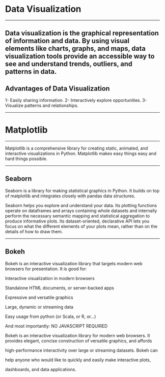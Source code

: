 # Data Visualization
---
Data visualization is the graphical representation of information and data. By using visual elements like charts, graphs, and maps, data visualization tools provide an accessible way to see and understand trends, outliers, and patterns in data.
---
## Advantages of Data Visualization

1- Easily sharing information.
2- Interactively explore opportunities.
3- Visualize patterns and relationships.

---
# Matplotlib
---

Matplotlib is a comprehensive library for creating static, animated, and interactive visualizations in Python. Matplotlib makes easy things easy and hard things possible.

---
 ## Seaborn

Seaborn is a library for making statistical graphics in Python. It builds on top of matplotlib and integrates closely with pandas data structures.

Seaborn helps you explore and understand your data. Its plotting functions operate on dataframes and arrays containing whole datasets and internally perform the necessary semantic mapping and statistical aggregation to produce informative plots. Its dataset-oriented, declarative API lets you focus on what the different elements of your plots mean, rather than on the details of how to draw them.
 
 ---

  ## Bokeh

Bokeh is an interactive visualization library that targets modern web browsers for presentation. It is good for:

Interactive visualization in modern browsers


Standalone HTML documents, or server-backed apps

Expressive and versatile graphics

Large, dynamic or streaming data

Easy usage from python (or Scala, or R, or...)

And most importantly: NO JAVASCRIPT REQUIRED

Bokeh is an interactive visualization library for modern web browsers. It 
provides elegant, concise construction of versatile graphics, and affords 

high-performance interactivity over large or streaming datasets. Bokeh can 

help anyone who would like to quickly and easily make interactive plots, 

dashboards, and data applications.
